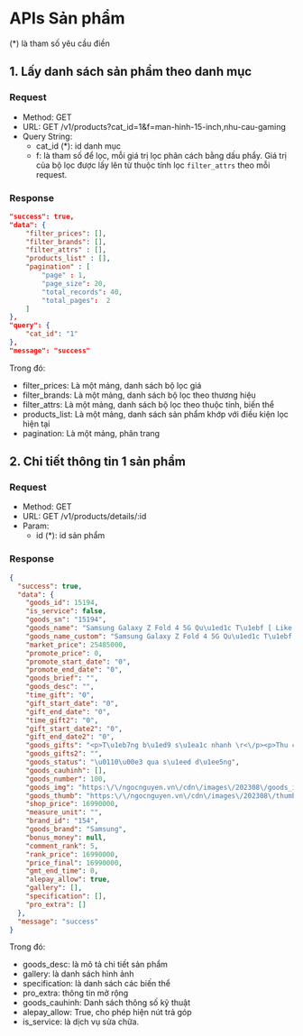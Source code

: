 # APIs Sản phẩm

(*) là tham số yêu cầu điền

## 1. Lấy danh sách sản phẩm theo danh mục

### Request

- Method:  GET 
- URL: GET /v1/products?cat_id=1&f=man-hinh-15-inch,nhu-cau-gaming
- Query String: 
    - cat_id (*): id danh mục
    - f: là tham số để lọc, mỗi giá trị lọc phân cách bằng dấu phẩy. Giá trị của bộ lọc được lấy lên từ thuộc tính lọc `filter_attrs` theo mỗi request.

### Response

```json
"success": true,
"data": {
    "filter_prices": [],
    "filter_brands": [],
    "filter_attrs" : [],
    "products_list" : [],
    "pagination" : [
        "page" : 1,
        "page_size": 20,
        "total_records": 40,
        "total_pages":  2
    ]
},
"query": {
    "cat_id": "1"
},
"message": "success"
```

Trong đó:

- filter_prices: Là một mảng, danh sách bộ lọc giá
- filter_brands: Là một mảng, danh sách bộ lọc theo thương hiệu
- filter_attrs: Là một mảng, danh sách bộ lọc theo thuộc tính, biến thể
- products_list: Là một mảng, danh sách sản phẩm khớp với điều kiện lọc hiện tại
- pagination: Là một mảng, phân trang



## 2. Chi tiết thông tin 1 sản phẩm

### Request

- Method:  GET 
- URL: GET /v1/products/details/:id
- Param: 
    - id (*): id sản phẩm

### Response

```json
{
  "success": true,
  "data": {
    "goods_id": 15194,
    "is_service": false,
    "goods_sn": "15194",
    "goods_name": "Samsung Galaxy Z Fold 4 5G Qu\u1ed1c T\u1ebf [ Like New 99% ]",
    "goods_name_custom": "Samsung Galaxy Z Fold 4 5G Qu\u1ed1c T\u1ebf [ Like New 99% ]",
    "market_price": 25485000,
    "promote_price": 0,
    "promote_start_date": "0",
    "promote_end_date": "0",
    "goods_brief": "",
    "goods_desc": "",
    "time_gift": "0",
    "gift_start_date": "0",
    "gift_end_date": "0",
    "time_gift2": "0",
    "gift_start_date2": "0",
    "gift_end_date2": "0",
    "goods_gifts": "<p>T\u1eb7ng b\u1ed9 s\u1ea1c nhanh \r<\/p><p>Thu c\u0169 \u0111\u1ed5i m\u1edbi tr\u1ee3 gi\u00e1\r<\/p><p>C\u00e0i \u0111\u1eb7t ph\u1ea7n m\u1ec1m mi\u1ec5n ph\u00ed tr\u1ecdn \u0111\u1eddi\r<\/p><p>Giao h\u00e0ng COD to\u00e0n qu\u1ed1c<\/p>",
    "goods_gifts2": "",
    "goods_status": "\u0110\u00e3 qua s\u1eed d\u1ee5ng",
    "goods_cauhinh": [],
    "goods_number": 100,
    "goods_img": "https:\/\/ngocnguyen.vn\/cdn\/images\/202308\/goods_img\/samsung-galaxy-z-fold4-5g-G15194-1693040584538.jpg",
    "goods_thumb": "https:\/\/ngocnguyen.vn\/cdn\/images\/202308\/thumb_img\/samsung-galaxy-z-fold4-5g-thumb-G15194-1693040584914.jpg",
    "shop_price": 16990000,
    "measure_unit": "",
    "brand_id": "154",
    "goods_brand": "Samsung",
    "bonus_money": null,
    "comment_rank": 5,
    "rank_price": 16990000,
    "price_final": 16990000,
    "gmt_end_time": 0,
    "alepay_allow": true,
    "gallery": [],
    "specification": [],
    "pro_extra": []
  },
  "message": "success"
}
```

Trong đó:

- goods_desc: là mô tả chi tiết sản phẩm
- gallery: là danh sách hình ảnh
- specification: là danh sách các biến thể
- pro_extra: thông tin mở rộng
- goods_cauhinh: Danh sách thông số kỹ thuật
- alepay_allow: True, cho phép hiện nút trả góp
- is_service: là dịch vụ sửa chữa.
